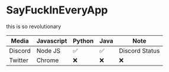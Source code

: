 # SayFuckInEveryApp

this is so revolutionary

| Media   | Javascript         | Python             | Java               | Note           |
|---------|--------------------|--------------------|--------------------|----------------|
| Discord | Node JS            | :white_check_mark: | :white_check_mark: | Discord Status |
| Twitter | Chrome             | :x:                | :x:                | :x:            |
